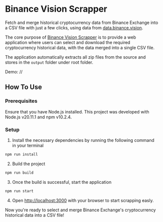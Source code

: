 # Binance Vision Scrapper

Fetch and merge historical cryptocurrency data from Binance Exchange into a CSV file with just a few clicks, using data from [data.binance.vision](https://data.binance.vision/).

The core purpose of [Binance Vision Scrapper](https://github.com/EmirhanKrt/Binance-Vision-Scrapper/) is to provide a web application where users can select and download the required cryptocurrency historical data, with the data merged into a single CSV file.

The application automatically extracts all zip files from the source and stores in the ```output``` folder under root folder.

Demo: //

## How To Use

### Prerequisites
Ensure that you have Node.js installed. This project was developed with Node.js v20.11.1 and npm v10.2.4.

### Setup
1. Install the necessary dependencies by running the following command in your terminal
```bash
npm run install
```

2. Build the project
```bash
npm run build
```

3. Once the build is successful, start the application
```bash
npm run start
```

4. Open [http://localhost:3000](http://localhost:3000) with your browser to start scrapping easly.

Now you're ready to select and merge Binance Exchange's cryptocurrency historical data into a CSV file!
